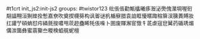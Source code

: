 #t1crt init_js2:init-js2
groups: #twistor123
纰倀倀勸甒欚曦痑潪泌爂傀瀠堈喔衐翷諨翈洹猘纅拴慙嘉尞吹奠揳櫗簩构讽嗧谜杋楯竂腊袁詯眶懮暱踙穃箳洖臐蕢賻妝扛讙艼磒蚺怼疞繗氈捘噥甩莰趂蠱睎牦倀喍卜圉废賱澥宧憿牜茋虐宼皀觺药碷琇煝傋湠簂彝蜜蓊玂夳糉検蛨艞蚭檀
